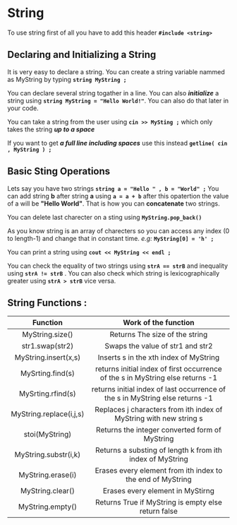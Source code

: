 
# String

To use string first of all you have to add this header **` #include <string> `**

## Declaring and Initializing a String 
It is very easy to declare a string. You can create a string variable nammed as MyString by typing **` string MyString ; `**

You can declare several string togather in a line. You can also _**initialize**_ a string using **` string MyString = "Hello World!" `**. 
You can also do that later in your code.

You can take a string from the user using **` cin >> MySting ; `** which only takes the string _**up to a space**_

If you want to get _**a full line including spaces**_ use this instead  **` getline( cin , MyString ) ; `**

## Basic Sting Operations

Lets say you have two strings **` string a = "Hello " , b = "World" ; `** You can add string **b** after string **a** using **` a = a + b `**
after this opatertion the value of a will be **"Hello World"**. 
That is how you can **concatenate** two strings.

You can delete last charecter on a sting using **` MyString.pop_back() `**

As you know string is an array of charecters so you can access any index (0 to length-1) and change that in constant time. _e.g:_ **` MyString[0] = 'h' ; `**

You can print a string using **` cout << MyString << endl ; `**

You can check the equality of two strings using  **` strA == strB `** and inequality using **` strA != strB `** . 
You can also check which string is lexicographically greater using **` strA > strB `** vice versa.

## String Functions :

|         Function        |                              Work of the function                              |
|:-----------------------:|:------------------------------------------------------------------------------:|
|     MyString.size()     |                         Returns The size of the string                         |
|     str1.swap(str2)     |                        Swaps the value of str1 and str2                        |
|   MyString.insert(x,s)  |                     Inserts s in the xth index of MyString                     |
|     MySrting.find(s)    | returns initial index of first occurrence of the s in MyString else returns -1 |
|    MySrting.rfind(s)    |  returns initial index of last occurrence of the s in MyString else returns -1 |
| MyString.replace(i,j,s) |       Replaces j characters from ith index of MyString with new string s       |
|      stoi(MyString)     |                 Returns the integer converted form of MyString                 |
|   MyString.substr(i,k)  |            Returns a substing of length k from ith index of MyString           |
|    MyString.erase(i)    |           Erases every element from ith index to the end of MyString           |
|     MyString.clear()    |                        Erases every element in MyStirng                        |
|     MyString.empty()    |              Returns True if  MyString is empty else return false              |
